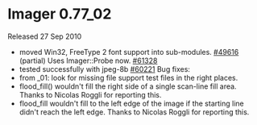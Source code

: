 # Imager 0.77_02

Released 27 Sep 2010

- moved Win32, FreeType 2 font support into sub-modules. [#49616](https://github.com/tonycoz/imager/isssues/49616) (partial) Uses Imager::Probe now. [#61328](https://github.com/tonycoz/imager/isssues/61328) 
- tested successfully with jpeg-8b [#60221](https://github.com/tonycoz/imager/isssues/60221) Bug fixes: 
- from _01: look for missing file support test files in the right places. 
- flood_fill() wouldn't fill the right side of a single scan-line fill area. Thanks to Nicolas Roggli for reporting this. 
- flood_fill wouldn't fill to the left edge of the image if the starting line didn't reach the left edge. Thanks to Nicolas Roggli for reporting this.
